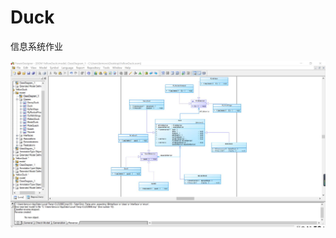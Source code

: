 # Duck
信息系统作业

![Image text](https://github.com/951874656yx/Duck/blob/master/%E7%B1%BB%E5%9B%BE.jpg)





